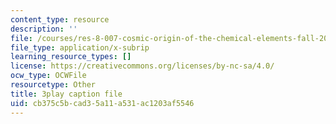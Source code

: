 ```yaml
---
content_type: resource
description: ''
file: /courses/res-8-007-cosmic-origin-of-the-chemical-elements-fall-2019/cb375c5bcad35a11a531ac1203af5546_8FtCg_bbdW0.vtt
file_type: application/x-subrip
learning_resource_types: []
license: https://creativecommons.org/licenses/by-nc-sa/4.0/
ocw_type: OCWFile
resourcetype: Other
title: 3play caption file
uid: cb375c5b-cad3-5a11-a531-ac1203af5546
---
```

